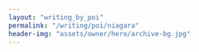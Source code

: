 ```yaml
---
layout: "writing_by_poi"
permalink: "/writing/poi/niagara"
header-img: "assets/owner/hero/archive-bg.jpg"
---
```


